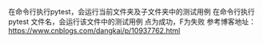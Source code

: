 在命令行执行pytest，会运行当前文件夹及子文件夹中的测试用例
在命令行执行pytest  文件名，会运行该文件中的测试用例
点为成功，F为失败
参考博客地址：https://www.cnblogs.com/dangkai/p/10937762.html
